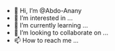 - 👋 Hi, I’m @Abdo-Anany
- 👀 I’m interested in ...
- 🌱 I’m currently learning ...
- 💞️ I’m looking to collaborate on ...
- 📫 How to reach me ...

<!---
Abdo-Anany/Abdo-Anany is a ✨ special ✨ repository because its `README.md` (this file) appears on your GitHub profile.
You can click the Preview link to take a look at your changes.
--->
